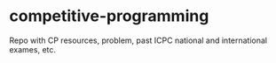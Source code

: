 # competitive-programming
Repo with CP resources, problem, past ICPC national and international exames, etc.
